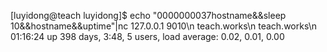 [luyidong@teach luyidong]$ echo "0000000037hostname&&sleep 10&&hostname&&uptime"|nc 127.0.0.1 9010\n
teach.works\n
teach.works\n
 01:16:24 up 398 days,  3:48,  5 users,  load average: 0.02, 0.01, 0.00

